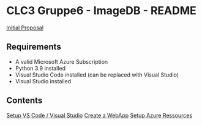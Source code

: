 # CLC3 Gruppe6 - ImageDB - README

 [Initial Proposal](./documentation/Proposal.md)
<br>

## Requirements
* A valid Microsoft Azure Subscription
* Python 3.9 installed
* Visual Studio Code installed (can be replaced with Visual Studio)
* Visual Studio installed

## Contents
[Setup VS Code / Visual Studio](./documentation/ide.md)
[Create a WebApp](./documentation/webapp.md)
[Setup Azure Ressources](./documentation/azure.md)
